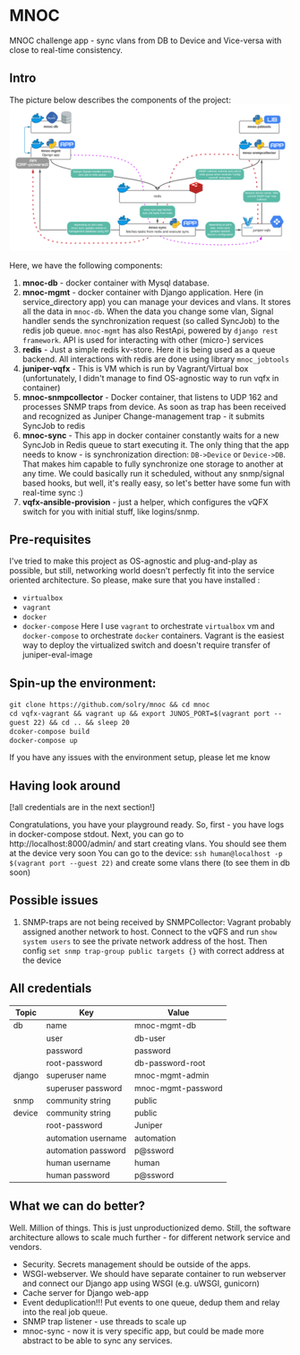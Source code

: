 # MNOC
MNOC challenge app - sync vlans from DB to Device and Vice-versa with close to real-time consistency.

## Intro
The picture below describes the components of the project:
![Main flow diagram](mnoc-diagram.png "Flow Diagram")

Here, we have the following components:
1. **mnoc-db** - docker container with Mysql database.  
2. **mnoc-mgmt** - docker container with Django application. Here (in service_directory app) 
    you can manage your devices and vlans. 
    It stores all the data in `mnoc-db`. When the data you change some vlan, 
    Signal handler sends the synchronization request (so called SyncJob) to the redis job queue.
    `mnoc-mgmt` has also RestApi, powered by `django rest framework`.
    API is used for interacting with other (micro-) services
3. **redis** - Just a simple redis kv-store. Here it is being used as a queue backend.
    All interactions with redis are done using library `mnoc_jobtools`
4. **juniper-vqfx** - This is VM which is run by Vagrant/Virtual box 
    (unfortunately, I didn't manage to find OS-agnostic way to run vqfx in container)
5. **mnoc-snmpcollector** - Docker container, that listens to UDP 162 and processes SNMP traps from device.
    As soon as trap has been received and recognized as Juniper Change-management trap - it submits SyncJob to redis
6. **mnoc-sync** - This app in docker container constantly waits for a new SyncJob in Redis queue
    to start executing it. The only thing that the app needs to know - is synchronization direction: `DB->Device` or `Device->DB`. 
    That makes him capable to fully synchronize one storage to another at any time.
    We could basically run it scheduled, without any snmp/signal based hooks, but well, it's really easy, so let's better have some fun with real-time sync :)
7. **vqfx-ansible-provision** - just a helper, which configures the vQFX switch for you with initial stuff, like logins/snmp.

## Pre-requisites
I've tried to make this project as OS-agnostic and plug-and-play as possible, but still, 
networking world doesn't perfectly fit into the service oriented architecture.
So please, make sure that you have installed :
- `virtualbox`
- `vagrant`
- `docker`
- `docker-compose`
Here I use `vagrant` to orchestrate `virtualbox` vm and `docker-compose` to orchestrate `docker` containers.
Vagrant is the easiest way to deploy the virtualized switch and doesn't require transfer of juniper-eval-image 

## Spin-up the environment:
```shell script
git clone https://github.com/solry/mnoc && cd mnoc
cd vqfx-vagrant && vagrant up && export JUNOS_PORT=$(vagrant port --guest 22) && cd .. && sleep 20
dcoker-compose build
docker-compose up
```
If you have any issues with the environment setup, please let me know

## Having look around
[!all credentials are in the next section!]

Congratulations, you have your playground ready.
So, first - you have logs in docker-compose stdout.
Next, you can go to http://localhost:8000/admin/ and start creating vlans. You should see them at the device very soon
You can go to the device: `ssh human@localhost -p $(vagrant port --guest 22)` and create some vlans there (to see them in db soon)

## Possible issues
1. SNMP-traps are not being received by SNMPCollector:
Vagrant probably assigned another network to host. 
Connect to the vQFS and run `show system users` to see the private network address of the host.
Then config `set snmp trap-group public targets {}` with correct address at the device 


## All credentials

| Topic         | Key                    | Value  |
| ------------- | -------------------    | ----- |
| db            | name                   | mnoc-mgmt-db |
|               | user                   | db-user |
|               | password               | password |
|               | root-password          | db-password-root |
| django        | superuser name         | mnoc-mgmt-admin |
|               | superuser password     | mnoc-mgmt-password |
| snmp          | community string         | public |
| device        | community string         | public |
|               | root-password	| Juniper
|               | automation username |	automation
|               | automation password |	p@ssword
|               | human username |	human
|               | human password |	p@ssword

## What we can do better?
Well. Million of things. 
This is just unproductionized demo. Still, the software architecture allows to scale much further - 
for different network service and vendors.
- Security. Secrets management should be outside of the apps.
- WSGI-webserver. We should have separate container to run webserver and connect our Django app using WSGI (e.g. uWSGI, gunicorn)
- Cache server for Django web-app
- Event deduplication!!! Put events to one queue, dedup them and relay into the real job queue.
- SNMP trap listener - use threads to scale up
- mnoc-sync - now it is very specific app, but could be made more abstract to be able to sync any services.